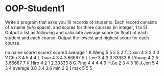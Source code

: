 # OOP-Student1

Write a program that asks you 10 records of students. Each record consists of a name (w/o space), and scores for three courses (in integer, 1 to 5). Output a list as following and calculate average score (in float) of each student and each course. Output the lowest and highest score for each course.

no      name    score1  score2  score3  average
1       K.Weng  5       5       5       5
2       T.Dixon 4       3       2       3
3       V.Chu   3       4       5       4
4       L.Tson  4       3       4       3.66667
5       L.Lee   3       4       3       3.33333
6       I.Young 4       2       5       3.66667
7       K.Hiro  4       2       1       2.33333
8       G.Ping  4       4       4       4
9       H.Gu    2       3       4       3
10      J.Jon   5       4       3       4
        average 3.8     3.4     3.6
        min     2       2       1
        max     5       5       5

